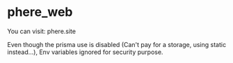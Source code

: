 # phere_web

You can visit: phere.site

Even though the prisma use is disabled (Can't pay for a storage, using static instead...), Env variables ignored for security purpose.
